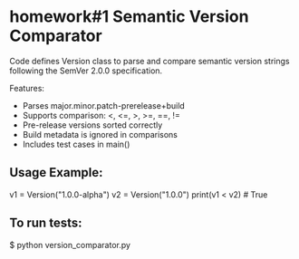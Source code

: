 homework#1 
Semantic Version Comparator
===========================

Code defines Version class to parse and compare semantic version strings following the SemVer 2.0.0 specification.

Features:
- Parses major.minor.patch-prerelease+build
- Supports comparison: <, <=, >, >=, ==, !=
- Pre-release versions sorted correctly
- Build metadata is ignored in comparisons
- Includes test cases in main()

Usage Example:
--------------
v1 = Version("1.0.0-alpha")
v2 = Version("1.0.0")
print(v1 < v2)   # True

To run tests:
-------------
$ python version_comparator.py

